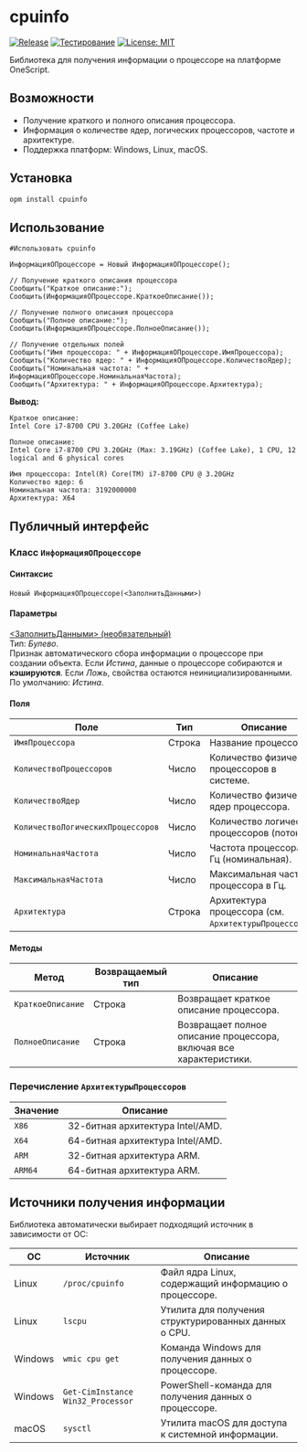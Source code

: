 # cpuinfo

[![Release](https://img.shields.io/github/release/Stivo182/oscript-cpuinfo.svg)](https://github.com/Stivo182/oscript-cpuinfo/releases)
[![Тестирование](https://github.com/Stivo182/oscript-cpuinfo/actions/workflows/test.yml/badge.svg)](https://github.com/Stivo182/oscript-cpuinfo/actions/workflows/test.yml)
[![License: MIT](https://img.shields.io/badge/License-MIT-yellow.svg)](https://opensource.org/licenses/MIT)

Библиотека для получения информации о процессоре на платформе OneScript.

## Возможности

- Получение краткого и полного описания процессора.
- Информация о количестве ядер, логических процессоров, частоте и архитектуре.
- Поддержка платформ: Windows, Linux, macOS.

## Установка

``` bash
opm install cpuinfo
```

## Использование

``` bsl
#Использовать cpuinfo

ИнформацияОПроцессоре = Новый ИнформацияОПроцессоре();

// Получение краткого описания процессора
Сообщить("Краткое описание:");
Сообщить(ИнформацияОПроцессоре.КраткоеОписание());

// Получение полного описания процессора
Сообщить("Полное описание:");
Сообщить(ИнформацияОПроцессоре.ПолноеОписание());

// Получение отдельных полей
Сообщить("Имя процессора: " + ИнформацияОПроцессоре.ИмяПроцессора);
Сообщить("Количество ядер: " + ИнформацияОПроцессоре.КоличествоЯдер);
Сообщить("Номинальная частота: " + ИнформацияОПроцессоре.НоминальнаяЧастота);
Сообщить("Архитектура: " + ИнформацияОПроцессоре.Архитектура);
```

**Вывод:**
```
Краткое описание:
Intel Core i7-8700 CPU 3.20GHz (Coffee Lake)

Полное описание:
Intel Core i7-8700 CPU 3.20GHz (Max: 3.19GHz) (Coffee Lake), 1 CPU, 12 logical and 6 physical cores

Имя процессора: Intel(R) Core(TM) i7-8700 CPU @ 3.20GHz
Количество ядер: 6
Номинальная частота: 3192000000
Архитектура: X64
```

## Публичный интерфейс

### Класс `ИнформацияОПроцессоре`

#### Синтаксис

`Новый ИнформацияОПроцессоре(<ЗаполнитьДанными>)`

#### Параметры

<ins><ЗаполнитьДанными> (необязательный)</ins></br>
Тип: _Булево_.</br>
Признак автоматического сбора информации о процессоре при создании объекта.
Если _Истина_, данные о процессоре собираются и **кэшируются**.
Если _Ложь_, свойства остаются неинициализированными.</br>
По умолчанию: _Истина_.

#### Поля
  
| Поле                      | Тип     | Описание                                                                 |
|---------------------------|---------|--------------------------------------------------------------------------|
| `ИмяПроцессора`           | Строка  | Название процессора.                                                     |
| `КоличествоПроцессоров`   | Число   | Количество физических процессоров в системе.                             |
| `КоличествоЯдер`          | Число   | Количество физических ядер процессора.                                   |
| `КоличествоЛогическихПроцессоров` | Число | Количество логических процессоров (потоков).                       |
| `НоминальнаяЧастота`      | Число   | Частота процессора в Гц (номинальная).                                   |
| `МаксимальнаяЧастота`     | Число   | Максимальная частота процессора в Гц.                                    |
| `Архитектура`             | Строка  | Архитектура процессора (см. `АрхитектурыПроцессоров`).                   |

#### Методы

| Метод                 | Возвращаемый тип | Описание                                                                 |
|-----------------------|------------------|--------------------------------------------------------------------------|
| `КраткоеОписание`   | Строка           | Возвращает краткое описание процессора.                                    |
| `ПолноеОписание`    | Строка           | Возвращает полное описание процессора, включая все характеристики.         |

### Перечисление `АрхитектурыПроцессоров`

| Значение  | Описание                         |
|-----------|--------------------------------- |
| `X86`     | 32-битная архитектура Intel/AMD. |
| `X64`     | 64-битная архитектура Intel/AMD. |
| `ARM`     | 32-битная архитектура ARM.       |
| `ARM64`   | 64-битная архитектура ARM.       |

## Источники получения информации

Библиотека автоматически выбирает подходящий источник в зависимости от ОС:

| ОС       | Источник                     | Описание                                                                 |
|----------|------------------------------|--------------------------------------------------------------------------|
| Linux    | `/proc/cpuinfo`              | Файл ядра Linux, содержащий информацию о процессоре.                     |
| Linux    | `lscpu`                      | Утилита для получения структурированных данных о CPU.                    |
| Windows  | `wmic cpu get`               | Команда Windows для получения данных о процессоре.                       |
| Windows  | `Get-CimInstance Win32_Processor` | PowerShell-команда для получения данных о процессоре.               |
| macOS    | `sysctl`                     | Утилита macOS для доступа к системной информации.                        |